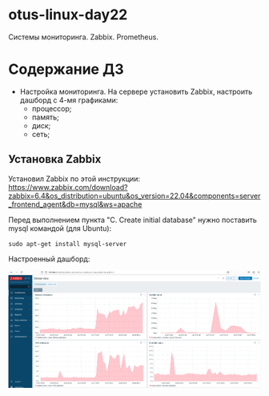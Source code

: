 # otus-linux-day22
Системы мониторинга. Zabbix. Prometheus.

# **Содержание ДЗ**

* Настройка мониторинга. На сервере установить Zabbix, настроить дашборд с 4-мя графиками:
  - процессор;
  - память;
  - диск;
  - сеть;

## Установка Zabbix
Установил Zabbix по этой инструкции:
https://www.zabbix.com/download?zabbix=6.4&os_distribution=ubuntu&os_version=22.04&components=server_frontend_agent&db=mysql&ws=apache

Перед выполнением пункта "C. Create initial database"  нужно поставить mysql командой (для Ubuntu):
```
sudo apt-get install mysql-server
```
Настроенный дашборд:

![img_1](https://github.com/kureshtar/otus_linux_administrator/blob/main/HomeWork22_zabbix/images/Screenshot%20from%202023-12-07%2005-08-26.png)
